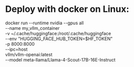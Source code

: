 

# Deploy with docker on Linux:
docker run --runtime nvidia --gpus all \
	--name my_vllm_container \
	-v ~/.cache/huggingface:/root/.cache/huggingface \
 	--env "HUGGING_FACE_HUB_TOKEN=$HF_TOKEN" \
	-p 8000:8000 \
	--ipc=host \
	vllm/vllm-openai:latest \
	--model meta-llama/Llama-4-Scout-17B-16E-Instruct
